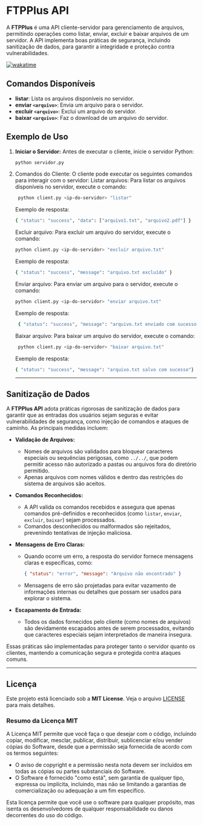 # FTPPlus API

A **FTPPlus** é uma API cliente-servidor para gerenciamento de arquivos, permitindo operações como listar, enviar, excluir e baixar arquivos de um servidor. A API implementa boas práticas de segurança, incluindo sanitização de dados, para garantir a integridade e proteção contra vulnerabilidades.

[![wakatime](https://wakatime.com/badge/user/5a343522-23db-45ae-b20b-54655c392390/project/59187e51-ff5e-49c3-a860-7224598ac2a0.svg)](https://wakatime.com/badge/user/5a343522-23db-45ae-b20b-54655c392390/project/59187e51-ff5e-49c3-a860-7224598ac2a0)

## Comandos Disponíveis

- **listar**: Lista os arquivos disponíveis no servidor.
- **enviar `<arquivo>`**: Envia um arquivo para o servidor.
- **excluir `<arquivo>`**: Exclui um arquivo do servidor.
- **baixar `<arquivo>`**: Faz o download de um arquivo do servidor.

## Exemplo de Uso

1. **Iniciar o Servidor:**
   Antes de executar o cliente, inicie o servidor Python:
   ```bash
   python servidor.py
   
2. Comandos do Cliente: O cliente pode executar os seguintes comandos para interagir com o servidor:
Listar arquivos: Para listar os arquivos disponíveis no servidor, execute o comando:
   ```bash
    python client.py <ip-do-servidor> "listar"
   ```
	Exemplo de resposta:
	```bash
   { "status": "success", "data": ["arquivo1.txt", "arquivo2.pdf"] }
   ```

	Excluir arquivo:
		Para excluir um arquivo do servidor, execute o comando:
	```bash
	python client.py <ip-do-servidor> "excluir arquivo.txt"
	```
	Exemplo de resposta:
	```bash
	{ "status": "success", "message": "arquivo.txt excluído" }
	```
	Enviar arquivo: Para enviar um arquivo para o servidor, execute o comando:
	  ```bash
	python client.py <ip-do-servidor> "enviar arquivo.txt"
   ```
	Exemplo de resposta:
   ```bash
	{ "status": "success", "message": "arquivo.txt enviado com sucesso" }
	```
	Baixar arquivo: Para baixar um arquivo do servidor, execute o comando:
   ```bash
	python client.py <ip-do-servidor> "baixar arquivo.txt"
	```
	Exemplo de resposta:
	  ```bash
	{ "status": "success", "message": "arquivo.txt salvo com sucesso"}
	```

	 ---

## Sanitização de Dados

A **FTPPlus API** adota práticas rigorosas de sanitização de dados para garantir que as entradas dos usuários sejam seguras e evitar vulnerabilidades de segurança, como injeção de comandos e ataques de caminho. As principais medidas incluem:

- **Validação de Arquivos:**
  - Nomes de arquivos são validados para bloquear caracteres especiais ou sequências perigosas, como `../../`, que podem permitir acesso não autorizado a pastas ou arquivos fora do diretório permitido.
  - Apenas arquivos com nomes válidos e dentro das restrições do sistema de arquivos são aceitos.

- **Comandos Reconhecidos:**
  - A API valida os comandos recebidos e assegura que apenas comandos pré-definidos e reconhecidos (como `listar`, `enviar`, `excluir`, `baixar`) sejam processados.
  - Comandos desconhecidos ou malformados são rejeitados, prevenindo tentativas de injeção maliciosa.

- **Mensagens de Erro Claras:**
  - Quando ocorre um erro, a resposta do servidor fornece mensagens claras e específicas, como:
    ```json
    { "status": "error", "message": "Arquivo não encontrado" }
    ```
  - Mensagens de erro são projetadas para evitar vazamento de informações internas ou detalhes que possam ser usados para explorar o sistema.

- **Escapamento de Entrada:**
  - Todos os dados fornecidos pelo cliente (como nomes de arquivos) são devidamente escapados antes de serem processados, evitando que caracteres especiais sejam interpretados de maneira insegura.

Essas práticas são implementadas para proteger tanto o servidor quanto os clientes, mantendo a comunicação segura e protegida contra ataques comuns.

---

## Licença

Este projeto está licenciado sob a **MIT License**. Veja o arquivo [LICENSE](LICENSE) para mais detalhes.

### Resumo da Licença MIT

A Licença MIT permite que você faça o que desejar com o código, incluindo copiar, modificar, mesclar, publicar, distribuir, sublicenciar e/ou vender cópias do Software, desde que a permissão seja fornecida de acordo com os termos seguintes:

- O aviso de copyright e a permissão nesta nota devem ser incluídos em todas as cópias ou partes substanciais do Software.
- O Software é fornecido "como está", sem garantia de qualquer tipo, expressa ou implícita, incluindo, mas não se limitando a garantias de comercialização ou adequação a um fim específico.

Esta licença permite que você use o software para qualquer propósito, mas isenta os desenvolvedores de qualquer responsabilidade ou danos decorrentes do uso do código.

